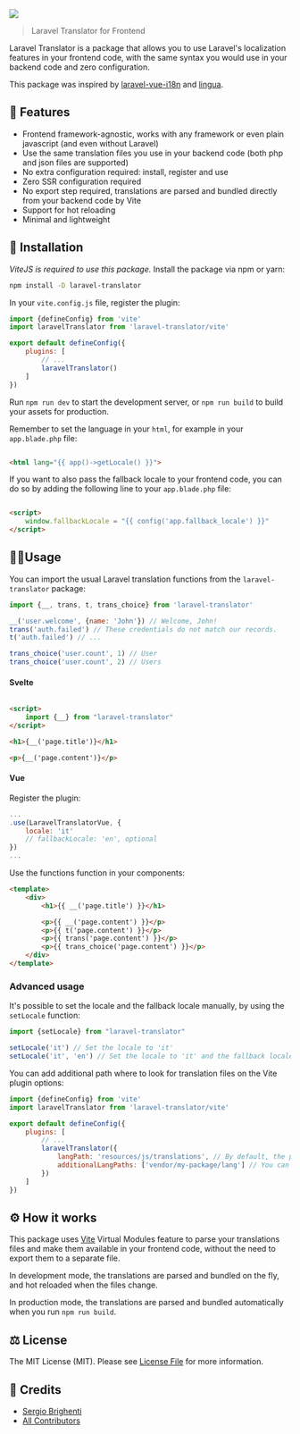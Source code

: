 <img src="https://banners.beyondco.de/Laravel%20Translator.png?theme=dark&packageManager=npm+install&packageName=-D+laravel-translator&pattern=wiggle&style=style_1&description=A+localization+bridge+for+your+frontend.&md=1&showWatermark=0&fontSize=100px&images=translate">

> Laravel Translator for Frontend

Laravel Translator is a package that allows you to use Laravel's localization features in your frontend code, with
the same syntax you would use in your backend code and zero configuration.

This package was inspired by [laravel-vue-i18n](https://github.com/xiCO2k/laravel-vue-i18n)
and [lingua](https://github.com/cyberwolf-studio/lingua).

## 🧩 Features

- Frontend framework-agnostic, works with any framework or even plain javascript (and even without Laravel)
- Use the same translation files you use in your backend code (both php and json files are supported)
- No extra configuration required: install, register and use
- Zero SSR configuration required
- No export step required, translations are parsed and bundled directly from your backend code by Vite
- Support for hot reloading
- Minimal and lightweight

## 🚀 Installation

*ViteJS is required to use this package.*
Install the package via npm or yarn:

```bash
npm install -D laravel-translator
```

In your `vite.config.js` file, register the plugin:

```js
import {defineConfig} from 'vite'
import laravelTranslator from 'laravel-translator/vite'

export default defineConfig({
    plugins: [
        // ...
        laravelTranslator()
    ]
})
```

Run `npm run dev` to start the development server, or `npm run build` to build your assets for production.

Remember to set the language in your `html`, for example in your `app.blade.php` file:

```html

<html lang="{{ app()->getLocale() }}">
```

If you want to also pass the fallback locale to your frontend code, you can do so by adding the following line to your
`app.blade.php` file:

```html

<script>
    window.fallbackLocale = "{{ config('app.fallback_locale') }}"
</script>
```

## 🧑‍💻Usage

You can import the usual Laravel translation functions from the `laravel-translator` package:

```js
import {__, trans, t, trans_choice} from 'laravel-translator'

__('user.welcome', {name: 'John'}) // Welcome, John!
trans('auth.failed') // These credentials do not match our records.
t('auth.failed') // ...

trans_choice('user.count', 1) // User
trans_choice('user.count', 2) // Users
```

#### Svelte

```html

<script>
    import {__} from "laravel-translator"
</script>

<h1>{__('page.title')}</h1>

<p>{__('page.content')}</p>
```

#### Vue

Register the plugin:
```js
...
.use(LaravelTranslatorVue, {
    locale: 'it'
    // fallbackLocale: 'en', optional
})
...
```

Use the functions function in your components:

```html
<template>
    <div>
        <h1>{{ __('page.title') }}</h1>

        <p>{{ __('page.content') }}</p>
        <p>{{ t('page.content') }}</p>
        <p>{{ trans('page.content') }}</p>
        <p>{{ trans_choice('page.content') }}</p>
    </div>
</template>
```

### Advanced usage

It's possible to set the locale and the fallback locale manually, by using the `setLocale` function:

```js
import {setLocale} from "laravel-translator"

setLocale('it') // Set the locale to 'it'
setLocale('it', 'en') // Set the locale to 'it' and the fallback locale to 'en'
```

You can add additional path where to look for translation files on the Vite plugin options:

```js
import {defineConfig} from 'vite'
import laravelTranslator from 'laravel-translator/vite'

export default defineConfig({
    plugins: [
        // ...
        laravelTranslator({
            langPath: 'resources/js/translations', // By default, the package looks for translations in the 'lang' folder
            additionalLangPaths: ['vendor/my-package/lang'] // You can add additional paths where to look for translations
        })
    ]
})
```

## ⚙️ How it works

This package uses [Vite](https://vitejs.dev/) Virtual Modules feature to parse your translations files and make them
available in your frontend code, without the need to export them to a separate file.

In development mode, the translations are parsed and bundled on the fly, and hot reloaded when the files change.

In production mode, the translations are parsed and bundled automatically when you run `npm run build`.

## ⚖️ License

The MIT License (MIT). Please see [License File](LICENSE) for more information.

## 🏅 Credits

- [Sergio Brighenti](https://github.com/sergix44/)
- [All Contributors](https://github.com/sergix44/laravel-translator-js/contributors)